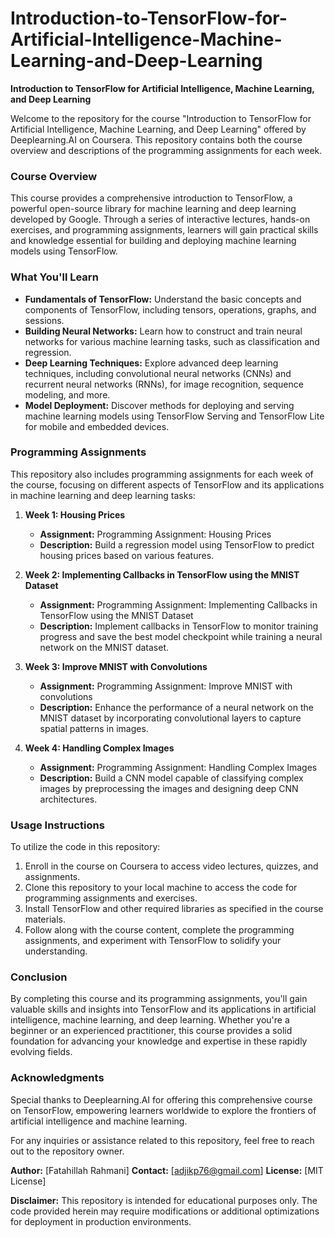 # Introduction-to-TensorFlow-for-Artificial-Intelligence-Machine-Learning-and-Deep-Learning

**Introduction to TensorFlow for Artificial Intelligence, Machine Learning, and Deep Learning**

Welcome to the repository for the course "Introduction to TensorFlow for Artificial Intelligence, Machine Learning, and Deep Learning" offered by Deeplearning.AI on Coursera. This repository contains both the course overview and descriptions of the programming assignments for each week.

### Course Overview
This course provides a comprehensive introduction to TensorFlow, a powerful open-source library for machine learning and deep learning developed by Google. Through a series of interactive lectures, hands-on exercises, and programming assignments, learners will gain practical skills and knowledge essential for building and deploying machine learning models using TensorFlow.

### What You'll Learn
- **Fundamentals of TensorFlow:** Understand the basic concepts and components of TensorFlow, including tensors, operations, graphs, and sessions.
- **Building Neural Networks:** Learn how to construct and train neural networks for various machine learning tasks, such as classification and regression.
- **Deep Learning Techniques:** Explore advanced deep learning techniques, including convolutional neural networks (CNNs) and recurrent neural networks (RNNs), for image recognition, sequence modeling, and more.
- **Model Deployment:** Discover methods for deploying and serving machine learning models using TensorFlow Serving and TensorFlow Lite for mobile and embedded devices.

### Programming Assignments
This repository also includes programming assignments for each week of the course, focusing on different aspects of TensorFlow and its applications in machine learning and deep learning tasks:

1. **Week 1: Housing Prices**
   - **Assignment:** Programming Assignment: Housing Prices
   - **Description:** Build a regression model using TensorFlow to predict housing prices based on various features.

2. **Week 2: Implementing Callbacks in TensorFlow using the MNIST Dataset**
   - **Assignment:** Programming Assignment: Implementing Callbacks in TensorFlow using the MNIST Dataset
   - **Description:** Implement callbacks in TensorFlow to monitor training progress and save the best model checkpoint while training a neural network on the MNIST dataset.

3. **Week 3: Improve MNIST with Convolutions**
   - **Assignment:** Programming Assignment: Improve MNIST with convolutions
   - **Description:** Enhance the performance of a neural network on the MNIST dataset by incorporating convolutional layers to capture spatial patterns in images.

4. **Week 4: Handling Complex Images**
   - **Assignment:** Programming Assignment: Handling Complex Images
   - **Description:** Build a CNN model capable of classifying complex images by preprocessing the images and designing deep CNN architectures.

### Usage Instructions
To utilize the code in this repository:
1. Enroll in the course on Coursera to access video lectures, quizzes, and assignments.
2. Clone this repository to your local machine to access the code for programming assignments and exercises.
3. Install TensorFlow and other required libraries as specified in the course materials.
4. Follow along with the course content, complete the programming assignments, and experiment with TensorFlow to solidify your understanding.

### Conclusion
By completing this course and its programming assignments, you'll gain valuable skills and insights into TensorFlow and its applications in artificial intelligence, machine learning, and deep learning. Whether you're a beginner or an experienced practitioner, this course provides a solid foundation for advancing your knowledge and expertise in these rapidly evolving fields.

### Acknowledgments
Special thanks to Deeplearning.AI for offering this comprehensive course on TensorFlow, empowering learners worldwide to explore the frontiers of artificial intelligence and machine learning.

For any inquiries or assistance related to this repository, feel free to reach out to the repository owner.

**Author:** [Fatahillah Rahmani]
**Contact:** [adjikp76@gmail.com]
**License:** [MIT License]

**Disclaimer:** This repository is intended for educational purposes only. The code provided herein may require modifications or additional optimizations for deployment in production environments.

